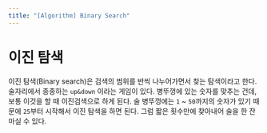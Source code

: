 ```yaml
---
title: "[Algorithm] Binary Search"
---
```


# 이진 탐색

이진 탐색(Binary search)은 검색의 범위를 반씩 나누어가면서 찾는 탐색이라고 한다. 술자리에서 종종하는 `up&down` 이라는 게임이 있다. 병뚜껑에 있는 숫자를 맞추는 건데, 보통 이것을 할 때 이진검색으로 하게 된다. 술 병뚜껑에는 `1` ~ `50`까지의 숫자가 있기 때문에 `25`부터 시작해서 이진 탐색을 하면 된다. 그럼 짧은 횟수만에 찾아내어 술을 한 잔 마실 수 있다.
